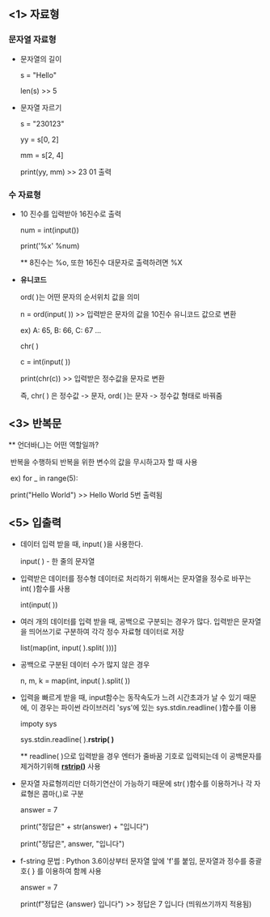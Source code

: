 

## <1> 자료형



### 문자열 자료형

- 문자열의  길이

  s = "Hello"

  len(s) 	>> 	5



- 문자열 자르기

  s = "230123"

  yy = s[0, 2]

  mm = s[2, 4]

  print(yy, mm) 	>> 	23 01 출력

  

### 수 자료형

- 10 진수를 입력받아 16진수로 출력

  num = int(input())

  print('%x' %num)

  ** 8진수는 %o, 또한 16진수 대문자로 출력하려면 %X



* **유니코드**

  ord( )는 어떤 문자의 순서위치 값을 의미

  n = ord(input( ))	  >>	 입력받은 문자의 값을 10진수 유니코드 값으로 변환

  ex) A: 65, B: 66, C: 67 ...

  chr( ) 

  c = int(input( ))	 

  print(chr(c)) 		 >> 	 입력받은 정수값을 문자로 변환

  즉, chr( ) 은 정수값 -> 문자, ord( )는 문자 -> 정수값 형태로 바꿔줌



## <3> 반복문



** 언더바(_)는 어떤 역할일까?

​	반복을 수행하되 반복을 위한 변수의 값을 무시하고자 할 때 사용

​	ex) for _ in range(5):

​				print("Hello World") 	>>	Hello World 5번 출력됨





## <5> 입출력



- 데이터 입력 받을 때, input( )을 사용한다.

  input( ) - 한 줄의 문자열

  

- 입력받은 데이터를 정수형 데이터로 처리하기 위해서는 문자열을 정수로 바꾸는  int( )함수를 사용

  int(input( ))



- 여러 개의 데이터를 입력 받을 때, 공백으로 구분되는 경우가 많다. 입력받은 문자열을 띄어쓰기로 구분하여 각각 정수 자료형 데이터로 저장

  list(map(int, input( ).split( )))]



- 공백으로 구분된 데이터 수가 많지 않은 경우

  n, m, k = map(int, input( ).split( ))



- 입력을 빠르게 받을 때, input함수는 동작속도가 느려 시간초과가 날 수 있기 때문에, 이 경우는 파이썬 라이브러리 'sys'에 있는 sys.stdin.readline( )함수를 이용

  impoty sys

  sys.stdin.readline( ).**rstrip( )**

    ** readline( )으로 입력받을 경우 엔터가 줄바꿈 기호로 입력되는데 이 공백문자를 제거하기위해 **<u>rstrip()</u>** 사용



- 문자열 자료형끼리만 더하기연산이 가능하기 때문에 str( )함수를 이용하거나 각 자료형은 콤마(,)로 구분

  answer = 7

  print("정답은" + str(answer) + "입니다")

  print("정답은", answer, "입니다")



- f-string 문법 : Python 3.6이상부터 문자열 앞에 'f'를 붙임, 문자열과 정수를 중괄호{ } 를 이용하여 함께 사용

  answer = 7

  print(f"정답은 {answer} 입니다") 	>>   정답은 7 입니다 (띄워쓰기까지 적용됨) 





  

